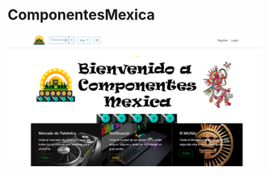 # ComponentesMexica
![alt text](https://github.com/NakanoMiku13/ComponentesMexica/blob/main/CM/main.png?raw=true)
